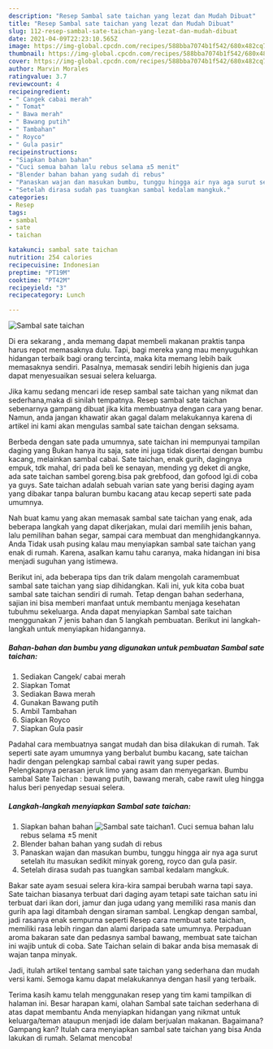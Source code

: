 ```yaml
---
description: "Resep Sambal sate taichan yang lezat dan Mudah Dibuat"
title: "Resep Sambal sate taichan yang lezat dan Mudah Dibuat"
slug: 112-resep-sambal-sate-taichan-yang-lezat-dan-mudah-dibuat
date: 2021-04-09T22:23:10.565Z
image: https://img-global.cpcdn.com/recipes/588bba7074b1f542/680x482cq70/sambal-sate-taichan-foto-resep-utama.jpg
thumbnail: https://img-global.cpcdn.com/recipes/588bba7074b1f542/680x482cq70/sambal-sate-taichan-foto-resep-utama.jpg
cover: https://img-global.cpcdn.com/recipes/588bba7074b1f542/680x482cq70/sambal-sate-taichan-foto-resep-utama.jpg
author: Marvin Morales
ratingvalue: 3.7
reviewcount: 4
recipeingredient:
- " Cangek cabai merah"
- " Tomat"
- " Bawa merah"
- " Bawang putih"
- " Tambahan"
- " Royco"
- " Gula pasir"
recipeinstructions:
- "Siapkan bahan bahan"
- "Cuci semua bahan lalu rebus selama ±5 menit"
- "Blender bahan bahan yang sudah di rebus"
- "Panaskan wajan dan masukan bumbu, tunggu hingga air nya aga surut setelah itu masukan sedikit minyak goreng, royco dan gula pasir."
- "Setelah dirasa sudah pas tuangkan sambal kedalam mangkuk."
categories:
- Resep
tags:
- sambal
- sate
- taichan

katakunci: sambal sate taichan 
nutrition: 254 calories
recipecuisine: Indonesian
preptime: "PT19M"
cooktime: "PT42M"
recipeyield: "3"
recipecategory: Lunch

---
```



![Sambal sate taichan](https://img-global.cpcdn.com/recipes/588bba7074b1f542/680x482cq70/sambal-sate-taichan-foto-resep-utama.jpg)

Di era  sekarang , anda memang dapat membeli makanan praktis tanpa harus repot memasaknya dulu. Tapi, bagi mereka yang mau menyuguhkan hidangan terbaik bagi orang tercinta, maka kita memang lebih baik memasaknya sendiri. Pasalnya, memasak sendiri lebih higienis dan juga dapat menyesuaikan sesuai selera keluarga.

Jika kamu sedang mencari ide resep sambal sate taichan yang nikmat dan sederhana,maka di sinilah tempatnya. Resep sambal sate taichan  sebenarnya gampang dibuat jika kita membuatnya dengan cara yang benar. Namun, anda jangan khawatir akan gagal dalam melakukannya 
karena di artikel ini kami akan mengulas sambal sate taichan dengan seksama.  

Berbeda dengan sate pada umumnya, sate taichan ini mempunyai tampilan daging yang Bukan hanya itu saja, sate ini juga tidak disertai dengan bumbu kacang, melainkan sambal cabai. Sate taichan, enak gurih, dagingnya empuk, tdk mahal, dri pada beli ke senayan, mending yg deket di angke, ada sate taichan sambel goreng.bisa pak grebfood, dan gofood lgi.di coba ya guys. Sate taichan adalah sebuah varian sate yang berisi daging ayam yang dibakar tanpa baluran bumbu kacang atau kecap seperti sate pada umumnya.

Nah buat kamu yang akan memasak sambal sate taichan yang enak, ada beberapa langkah yang dapat dikerjakan, mulai dari memilih jenis bahan, lalu pemilihan bahan segar, sampai cara membuat dan menghidangkannya. Anda Tidak usah pusing kalau mau menyiapkan sambal sate taichan yang enak di rumah. Karena, asalkan kamu  tahu caranya, maka hidangan ini bisa menjadi suguhan yang istimewa.

Berikut ini, ada beberapa tips dan trik dalam mengolah caramembuat sambal sate taichan yang siap dihidangkan. Kali ini, yuk kita coba buat sambal sate taichan sendiri di rumah. Tetap dengan bahan sederhana, sajian ini bisa memberi manfaat untuk membantu menjaga kesehatan tubuhmu sekeluarga. Anda dapat menyiapkan Sambal sate taichan menggunakan 7 jenis bahan dan 5 langkah pembuatan. Berikut ini langkah-langkah untuk menyiapkan hidangannya.

<!--inarticleads1-->

##### Bahan-bahan dan bumbu yang digunakan untuk pembuatan Sambal sate taichan:

1. Sediakan  Cangek/ cabai merah
1. Siapkan  Tomat
1. Sediakan  Bawa merah
1. Gunakan  Bawang putih
1. Ambil  Tambahan
1. Siapkan  Royco
1. Siapkan  Gula pasir


Padahal cara membuatnya sangat mudah dan bisa dilakukan di rumah. Tak seperti sate ayam umumnya yang berbalut bumbu kacang, sate taichan hadir dengan pelengkap sambal cabai rawit yang super pedas. Pelengkapnya perasan jeruk limo yang asam dan menyegarkan. Bumbu sambal Sate Taichan : bawang putih, bawang merah, cabe rawit uleg hingga halus beri penyedap sesuai selera. 

<!--inarticleads2-->

##### Langkah-langkah menyiapkan Sambal sate taichan:

1. Siapkan bahan bahan
<img src="https://img-global.cpcdn.com/steps/be86f1f1ea60ca4a/160x128cq70/sambal-sate-taichan-langkah-memasak-1-foto.jpg" alt="Sambal sate taichan">1. Cuci semua bahan lalu rebus selama ±5 menit
1. Blender bahan bahan yang sudah di rebus
1. Panaskan wajan dan masukan bumbu, tunggu hingga air nya aga surut setelah itu masukan sedikit minyak goreng, royco dan gula pasir.
1. Setelah dirasa sudah pas tuangkan sambal kedalam mangkuk.


Bakar sate ayam sesuai selera kira-kira sampai berubah warna tapi saya. Sate taichan biasanya terbuat dari daging ayam tetapi sate taichan satu ini terbuat dari ikan dori, jamur dan juga udang yang memiliki rasa manis dan gurih apa lagi ditambah dengan siraman sambal. Lengkap dengan sambal, jadi rasanya enak sempurna seperti Resep cara membuat sate taichan, memiliki rasa lebih ringan dan alami daripada sate umumnya. Perpaduan aroma bakaran sate dan pedasnya sambal bawang, membuat sate taichan ini wajib untuk di coba. Sate Taichan selain di bakar anda bisa memasak di wajan tanpa minyak. 

Jadi, itulah artikel tentang  sambal sate taichan  yang sederhana dan mudah versi kami. Semoga kamu dapat melakukannya dengan hasil yang terbaik. 

Terima kasih kamu telah menggunakan resep yang tim kami tampilkan di halaman ini. Besar harapan kami, olahan  Sambal sate taichan sederhana di atas dapat membantu Anda menyiapkan hidangan yang nikmat untuk keluarga/teman ataupun menjadi ide dalam berjualan makanan. Bagaimana? Gampang kan? Itulah cara menyiapkan sambal sate taichan yang bisa Anda lakukan di rumah. Selamat mencoba!

